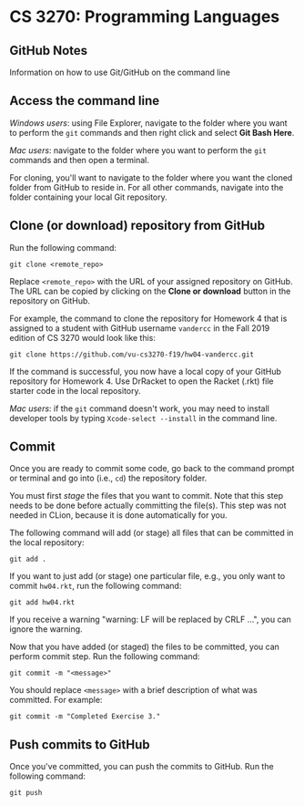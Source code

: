 # CS 3270: Programming Languages
## GitHub Notes

Information on how to use Git/GitHub on the command line

## Access the command line

*Windows users*: using File Explorer, navigate to the folder where you want to perform the `git` commands and then right click and select **Git Bash Here**.

*Mac users*: navigate to the folder where you want to perform the `git` commands and then open a terminal.

For cloning, you'll want to navigate to the folder where you want the cloned folder from GitHub to reside in. For all other commands, navigate into the folder containing your local Git repository.

## Clone (or download) repository from GitHub

Run the following command:

```
git clone <remote_repo>
```

Replace `<remote_repo>` with the URL of your assigned repository on GitHub. The URL can be copied by clicking on the **Clone or download** button in the repository on GitHub.

For example, the command to clone the repository for Homework 4 that is assigned to a student with GitHub username `vandercc` in the Fall 2019 edition of CS 3270 would look like this:

```
git clone https://github.com/vu-cs3270-f19/hw04-vandercc.git
```

If the command is successful, you now have a local copy of your GitHub repository for Homework 4. Use DrRacket to open the Racket (.rkt) file starter code in the local repository.

*Mac users*: if the `git` command doesn't work, you may need to install developer tools by typing `Xcode-select --install` in the command line.

## Commit

Once you are ready to commit some code, go back to the command prompt or terminal and go into (i.e., `cd`) the repository folder.

You must first *stage* the files that you want to commit. Note that this step needs to be done before actually committing the file(s). This step was not needed in CLion, because it is done automatically for you.

The following command will add (or stage) all files that can be committed in the local repository:

```
git add .
```

If you want to just add (or stage) one particular file, e.g., you only want to commit `hw04.rkt`, run the following command:

```
git add hw04.rkt
```

If you receive a warning "warning: LF will be replaced by CRLF ...", you can ignore the warning.

Now that you have added (or staged) the files to be committed, you can perform commit step. Run the following command:

```
git commit -m "<message>"
```

You should replace `<message>` with a brief description of what was committed. For example:

```
git commit -m "Completed Exercise 3."
```

## Push commits to GitHub

Once you've committed, you can push the commits to GitHub. Run the following command:

```
git push
```
